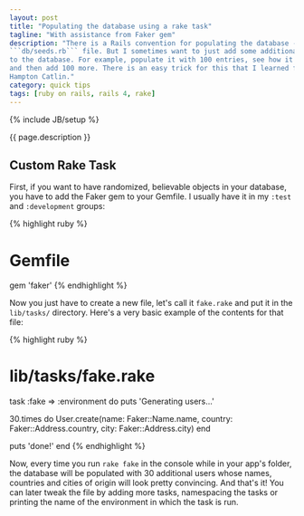 ```yaml
---
layout: post
title: "Populating the database using a rake task"
tagline: "With assistance from Faker gem"
description: "There is a Rails convention for populating the database - through the
```db/seeds.rb``` file. But I sometimes want to just add some additional objects
to the database. For example, populate it with 100 entries, see how it performs
and then add 100 more. There is an easy trick for this that I learned from
Hampton Catlin."
category: quick tips
tags: [ruby on rails, rails 4, rake]
---
```

{% include JB/setup %}

{{ page.description }}
<!--break-->

<h2>Custom Rake Task</h2>

First, if you want to have randomized, believable objects in your database, you
have to add the Faker gem to your Gemfile. I usually have it in my
```:test``` and ```:development``` groups:

{% highlight ruby %}
# Gemfile
gem 'faker'
{% endhighlight %}

Now you just have to create a new file, let's call it ```fake.rake``` and put
it in the ```lib/tasks/``` directory. Here's a very basic example of the
contents for that file:

{% highlight ruby %}
# lib/tasks/fake.rake
task :fake => :environment do
  puts 'Generating users...'

  30.times do
    User.create(name: Faker::Name.name,
                country: Faker::Address.country,
                city: Faker::Address.city)
  end

  puts 'done!'
end
{% endhighlight %}

Now, every time you run ```rake fake``` in the console while in your app's
folder, the database will be populated with 30 additional users whose names,
countries and cities of origin will look pretty convincing. And that's it! You
can later tweak the file by adding more tasks, namespacing the tasks or printing
the name of the environment in which the task is run.
